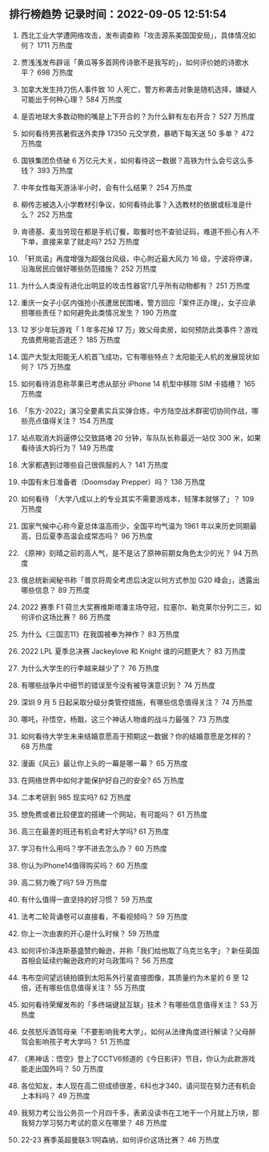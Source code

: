 
## 排行榜趋势 记录时间：2022-09-05 12:51:54
  
  1. 西北工业大学遭网络攻击，发布调查称「攻击源系美国国安局」，具体情况如何？ 1711 万热度
    
  2. 贾浅浅发布辟谣「黄瓜等多首网传诗歌不是我写的」，如何评价她的诗歌水平？ 698 万热度
    
  3. 加拿大发生持刀伤人事件致 10 人死亡，警方称袭击对象是随机选择，嫌疑人可能出于何种心理？ 584 万热度
    
  4. 是否地球大多数动物的嘴是上下开合的？为什么鲜有左右开合？ 527 万热度
    
  5. 如何看待男孩暑假送外卖挣 17350 元交学费，暴晒下每天送 50 多单？ 472 万热度
    
  6. 国铁集团负债破 6 万亿元大关，如何看待这一数据？高铁为什么会亏这么多钱？ 393 万热度
    
  7. 中年女性每天游泳半小时，会有什么结果？ 254 万热度
    
  8. 柳传志被选入小学教材引争议，如何看待此事？入选教材的依据或标准是什么？ 252 万热度
    
  9. 肯德基、麦当劳现在都是手机订餐，取餐时也不查验证码，难道不担心有人不下单，直接来拿了就走吗? 252 万热度
    
  10. 「轩岚诺」再度增强为超强台风级，中心附近最大风力 16 级，宁波将停课，沿海居民应做好哪些防范措施？ 252 万热度
    
  11. 为什么人类没有进化出明显的攻击性器官?几乎所有动物都有？ 251 万热度
    
  12. 重庆一女子小区内强抢小孩遭居民围堵，警方回应「案件正办理」，女子应承担哪些责任？如何避免此类情况发生？ 190 万热度
    
  13. 12 岁少年玩游戏「 1 年多花掉 17 万」致父母卖房，如何预防此类事件？游戏充值费用能否退还？ 185 万热度
    
  14. 国产大型太阳能无人机首飞成功，它有哪些特点？太阳能无人机的发展现状如何？ 175 万热度
    
  15. 如何看待消息称苹果已考虑从部分 iPhone 14 机型中移除 SIM 卡插槽？ 165 万热度
    
  16. 「东方-2022」演习全要素实兵实弹合练，中方陆空战术群密切协同作战，哪些亮点值得关注？ 154 万热度
    
  17. 站点取消大妈逼停公交致路堵 20 分钟，车队队长称最近一站仅 300 米，如果看待该大妈行为？ 149 万热度
    
  18. 大家都遇到过哪些自己很佩服的人？ 141 万热度
    
  19. 中国有末日准备者（Doomsday Prepper）吗？ 136 万热度
    
  20. 如何看待 「大学八成以上的专业其实不需要游戏本，轻薄本就够了」？ 109 万热度
    
  21. 国家气候中心称今夏总体温高雨少，全国平均气温为 1961 年以来历史同期最高，日后夏季高温会成常态吗？ 96 万热度
    
  22. 《原神》刻晴之前的高人气，是不是沾了原神前期女角色太少的光？ 94 万热度
    
  23. 俄总统新闻秘书称「普京将周全考虑后决定以何方式参加 G20 峰会」，透露出哪些信息？ 89 万热度
    
  24. 2022 赛季 F1 荷兰大奖赛维斯塔潘主场夺冠，拉塞尔、勒克莱尔分列二三，如何评价这场比赛？ 86 万热度
    
  25. 为什么《三国志11》在我国被奉为神作？ 83 万热度
    
  26. 2022 LPL 夏季总决赛 Jackeylove 和 Knight 谁的问题更大？ 83 万热度
    
  27. 为什么大学生的行李越来越少了？ 76 万热度
    
  28. 有哪些战争片中细节的错误至今没有被导演意识到？ 74 万热度
    
  29. 深圳 9 月 5 日起采取分级分类管控措施，有哪些信息值得关注？ 74 万热度
    
  30. 哪吒，孙悟空，杨戬，这三个神话人物谁的战斗力最强？ 73 万热度
    
  31. 如何看待大学生未来结婚意愿高于预期这一数据？你的结婚意愿是怎样的？ 68 万热度
    
  32. 漫画《风云》最让你上头的一幕是哪一幕？ 65 万热度
    
  33. 在网络世界中如何才能保护好自己的安全? 65 万热度
    
  34. 二本考研到 985 现实吗? 62 万热度
    
  35. 想免费或者比较便宜的搭建一个网站，有可能吗？ 61 万热度
    
  36. 高三在最差的班还有机会考好大学吗? 61 万热度
    
  37. 学习有什么用吗？学不进去怎么办？ 60 万热度
    
  38. 你认为iPhone14值得购买吗？ 60 万热度
    
  39. 高二努力晚了吗? 59 万热度
    
  40. 有什么值得一直坚持的好习惯？ 59 万热度
    
  41. 法考二轮背诵卷可以直接看，不看视频吗？ 59 万热度
    
  42. 你上一次由衷的开心是什么时候？ 59 万热度
    
  43. 如何评价泽连斯基盛赞约翰逊，并称「我们给他取了乌克兰名字」？新任英国首相会延续约翰逊政府的对乌政策吗？ 56 万热度
    
  44. 韦布空间望远镜拍摄到太阳系外行星直接图像，其质量约为木星的 6 至 12 倍，还有哪些信息值得关注？ 55 万热度
    
  45. 如何看待荣耀发布的「多终端键鼠互联」技术？有哪些信息值得关注？ 53 万热度
    
  46. 女孩怒斥酒驾母亲「不要影响我考大学」，如何从法律角度进行解读？父母醉驾会影响孩子考大学吗？ 51 万热度
    
  47. 《黑神话：悟空》登上了CCTV6频道的《今日影评》节目，你认为此款游戏能走出国外吗？ 50 万热度
    
  48. 各位知友，本人现在高二但成绩很差，6科也才340，请问现在努力还有机会上本科吗？ 49 万热度
    
  49. 我努力考公当公务员一个月四千多，表弟没读书在工地干一个月就上万块，那我努力学习努力考试的意义在哪里？ 48 万热度
    
  50. 22-23 赛季英超曼联3:1阿森纳，如何评价这场比赛？ 46 万热度
    